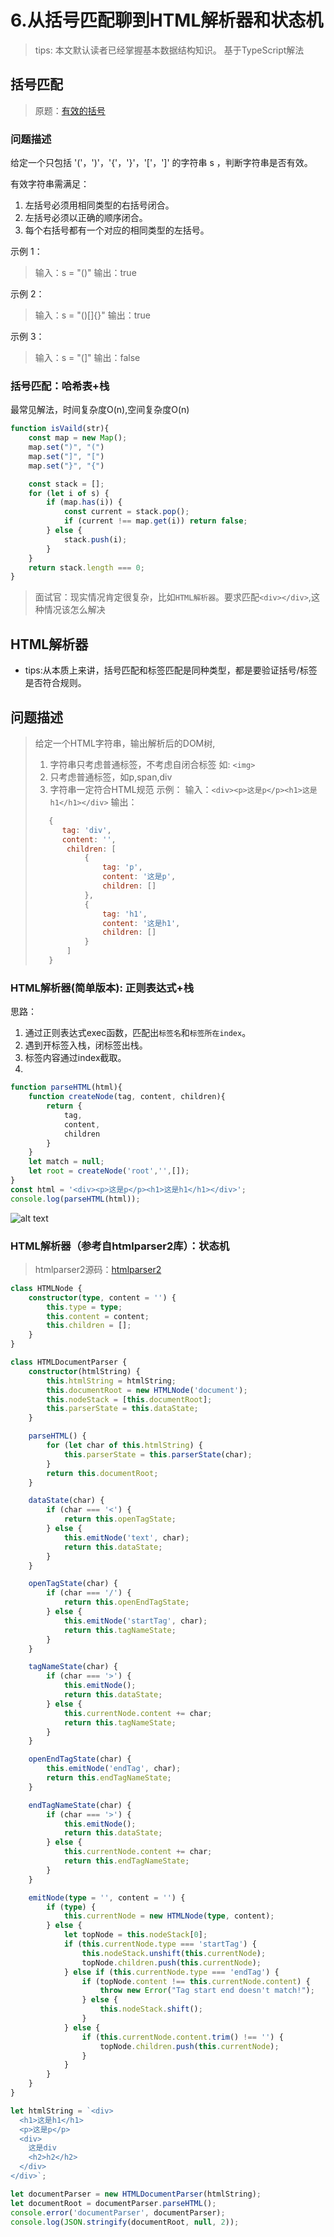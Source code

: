 # 6.从括号匹配聊到HTML解析器和状态机

> tips: 本文默认读者已经掌握基本数据结构知识。
> 基于TypeScript解法

## 括号匹配
> 原题：[有效的括号](https://leetcode.cn/problems/valid-parentheses/description/) 
### 问题描述
给定一个只包括 '('，')'，'{'，'}'，'['，']' 的字符串 s ，判断字符串是否有效。

有效字符串需满足：

1. 左括号必须用相同类型的右括号闭合。
2. 左括号必须以正确的顺序闭合。
3. 每个右括号都有一个对应的相同类型的左括号。

示例 1：
> 输入：s = "()"
> 输出：true

示例 2：
> 输入：s = "()[]{}"
> 输出：true

示例 3：
> 输入：s = "(]"
> 输出：false
>

### 括号匹配：哈希表+栈
最常见解法，时间复杂度O(n),空间复杂度O(n)
```ts
function isVaild(str){
    const map = new Map();
    map.set(")", "(")
    map.set("]", "[")
    map.set("}", "{")

    const stack = [];
    for (let i of s) {
        if (map.has(i)) {
            const current = stack.pop();
            if (current !== map.get(i)) return false;
        } else {
            stack.push(i);
        }
    }
    return stack.length === 0;
}
```
> 面试官：现实情况肯定很复杂，比如`HTML解析器`。要求匹配`<div></div>`,这种情况该怎么解决

## HTML解析器
- tips:从本质上来讲，括号匹配和标签匹配是同种类型，都是要验证括号/标签是否符合规则。
## 问题描述
> 给定一个HTML字符串，输出解析后的DOM树,
> 1. 字符串只考虑普通标签，不考虑自闭合标签 如: `<img>`
> 2. 只考虑普通标签，如p,span,div
> 3. 字符串一定符合HTML规范
> 示例：
> 输入：`<div><p>这是p</p><h1>这是h1</h1></div>`
> 输出：
> ```js
>    {
>       tag: 'div',
>       content: '',
>        children: [
>            {
>                tag: 'p',
>                content: '这是p',   
>                children: []
>            },
>            {
>                tag: 'h1',
>                content: '这是h1',
>                children: []
>            }
>        ]
>    }
>   ```
### HTML解析器(简单版本): 正则表达式+栈
思路：
1. 通过正则表达式exec函数，匹配出`标签名`和`标签所在index`。
2. 遇到开标签入栈，闭标签出栈。
3. 标签内容通过index截取。
4. 
```ts
function parseHTML(html){
    function createNode(tag, content, children){
        return {
            tag,
            content,
            children
        }
    }
    let match = null;
    let root = createNode('root','',[]);
}
const html = '<div><p>这是p</p><h1>这是h1</h1></div>';
console.log(parseHTML(html));
```
![alt text](image.png)
### HTML解析器（参考自htmlparser2库）：状态机
> htmlparser2源码：[htmlparser2](https://github.com/fb55/htmlparser2)
```ts
class HTMLNode {
    constructor(type, content = '') {
        this.type = type;
        this.content = content;
        this.children = [];
    }
}

class HTMLDocumentParser {
    constructor(htmlString) {
        this.htmlString = htmlString;
        this.documentRoot = new HTMLNode('document');
        this.nodeStack = [this.documentRoot];
        this.parserState = this.dataState;
    }

    parseHTML() {
        for (let char of this.htmlString) {
            this.parserState = this.parserState(char);
        }
        return this.documentRoot;
    }

    dataState(char) {
        if (char === '<') {
            return this.openTagState;
        } else {
            this.emitNode('text', char);
            return this.dataState;
        }
    }

    openTagState(char) {
        if (char === '/') {
            return this.openEndTagState;
        } else {
            this.emitNode('startTag', char);
            return this.tagNameState;
        }
    }

    tagNameState(char) {
        if (char === '>') {
            this.emitNode();
            return this.dataState;
        } else {
            this.currentNode.content += char;
            return this.tagNameState;
        }
    }

    openEndTagState(char) {
        this.emitNode('endTag', char);
        return this.endTagNameState;
    }

    endTagNameState(char) {
        if (char === '>') {
            this.emitNode();
            return this.dataState;
        } else {
            this.currentNode.content += char;
            return this.endTagNameState;
        }
    }

    emitNode(type = '', content = '') {
        if (type) {
            this.currentNode = new HTMLNode(type, content);
        } else {
            let topNode = this.nodeStack[0];
            if (this.currentNode.type === 'startTag') {
                this.nodeStack.unshift(this.currentNode);
                topNode.children.push(this.currentNode);
            } else if (this.currentNode.type === 'endTag') {
                if (topNode.content !== this.currentNode.content) {
                    throw new Error("Tag start end doesn't match!");
                } else {
                    this.nodeStack.shift();
                }
            } else {
                if (this.currentNode.content.trim() !== '') {
                    topNode.children.push(this.currentNode);
                }
            }
        }
    }
}

let htmlString = `<div>
  <h1>这是h1</h1>
  <p>这是p</p>
  <div>
    这是div
    <h2>h2</h2>
  </div>
</div>`;

let documentParser = new HTMLDocumentParser(htmlString);
let documentRoot = documentParser.parseHTML();
console.error('documentParser', documentParser);
console.log(JSON.stringify(documentRoot, null, 2));
```